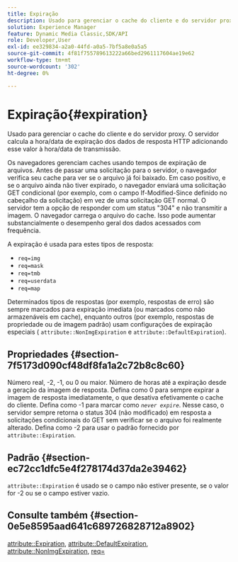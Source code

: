 ```yaml
---
title: Expiração
description: Usado para gerenciar o cache do cliente e do servidor proxy. O servidor calcula a hora/data de expiração dos dados de resposta HTTP adicionando esse valor à hora/data de transmissão.
solution: Experience Manager
feature: Dynamic Media Classic,SDK/API
role: Developer,User
exl-id: ee329834-a2a0-44fd-a0a5-7bf5a8e0a5a5
source-git-commit: 4f81f755789613222a66bed2961117604ae19e62
workflow-type: tm+mt
source-wordcount: '302'
ht-degree: 0%

---
```


# Expiração{#expiration}

Usado para gerenciar o cache do cliente e do servidor proxy. O servidor calcula a hora/data de expiração dos dados de resposta HTTP adicionando esse valor à hora/data de transmissão.

Os navegadores gerenciam caches usando tempos de expiração de arquivos. Antes de passar uma solicitação para o servidor, o navegador verifica seu cache para ver se o arquivo já foi baixado. Em caso positivo, e se o arquivo ainda não tiver expirado, o navegador enviará uma solicitação GET condicional (por exemplo, com o campo If-Modified-Since definido no cabeçalho da solicitação) em vez de uma solicitação GET normal. O servidor tem a opção de responder com um status &quot;304&quot; e não transmitir a imagem. O navegador carrega o arquivo do cache. Isso pode aumentar substancialmente o desempenho geral dos dados acessados com frequência.

A expiração é usada para estes tipos de resposta:

* `req=img`
* `req=mask`
* `req=tmb`
* `req=userdata`
* `req=map`

Determinados tipos de respostas (por exemplo, respostas de erro) são sempre marcados para expiração imediata (ou marcados como não armazenáveis em cache), enquanto outros (por exemplo, respostas de propriedade ou de imagem padrão) usam configurações de expiração especiais ( `attribute::NonImgExpiration` e `attribute::DefaultExpiration`).

## Propriedades {#section-7f5173d090cf48df8fa1a2c72b8c8c60}

Número real, -2, -1, ou 0 ou maior. Número de horas até a expiração desde a geração da imagem de resposta. Defina como 0 para sempre expirar a imagem de resposta imediatamente, o que desativa efetivamente o cache do cliente. Defina como -1 para marcar como *`never expire`*. Nesse caso, o servidor sempre retorna o status 304 (não modificado) em resposta a solicitações condicionais do GET sem verificar se o arquivo foi realmente alterado. Defina como -2 para usar o padrão fornecido por `attribute::Expiration`.

## Padrão {#section-ec72cc1dfc5e4f278174d37da2e39462}

`attribute::Expiration` é usado se o campo não estiver presente, se o valor for -2 ou se o campo estiver vazio.

## Consulte também {#section-0e5e8595aad641c689726828712a8902}

[attribute::Expiration](../../../../../../is-api/image-catalog/image-serving-api-ref/c-image-catalog-reference/c-attributes-reference/r-expiration.md#reference-a0bf4686425d4e00b8014c4950fb62b7), [attribute::DefaultExpiration](../../../../../../is-api/image-catalog/image-serving-api-ref/c-image-catalog-reference/c-attributes-reference/r-defaultexpiration.md#reference-0526166fab654fceb243b75d1ea4f0cf), [attribute::NonImgExpiration](../../../../../../is-api/image-catalog/image-serving-api-ref/c-image-catalog-reference/c-attributes-reference/r-nonimgexpiration.md#reference-a8066cd0d24b4ea98100ade4821f1f9d), [req=](../../../../../../is-api/http-ref/image-serving-api-ref/c-http-protocol-reference/c-command-reference/r-req/r-req.md#reference-907cdb4a97034db7ad94695f25552e76)
